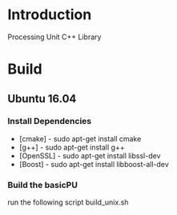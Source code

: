 # Introduction
Processing Unit C++ Library

# Build

## Ubuntu 16.04

### Install Dependencies
* [cmake] - sudo apt-get install cmake
* [g++] - sudo apt-get install g++
* [OpenSSL] - sudo apt-get install libssl-dev
* [Boost] - sudo apt-get install libboost-all-dev

### Build the basicPU
run the following script build_unix.sh


